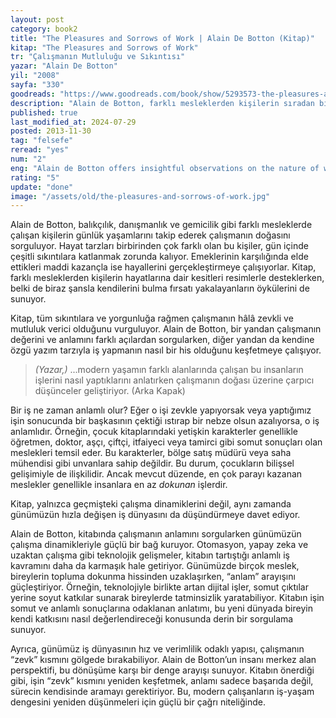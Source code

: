 ```yaml
---
layout: post
category: book2
title: "The Pleasures and Sorrows of Work | Alain De Botton (Kitap)"
kitap: "The Pleasures and Sorrows of Work"
tr: "Çalışmanın Mutluluğu ve Sıkıntısı"
yazar: "Alain De Botton"
yil: "2008"
sayfa: "330"
goodreads: "https://www.goodreads.com/book/show/5293573-the-pleasures-and-sorrows-of-work"
description: "Alain de Botton, farklı mesleklerden kişilerin sıradan bir günlerini takip ederek çalışmanın doğası üzerine gözlemlerini aktarıyor. İnsanların yaptığı işi neden sevdikleri ya da ondan neden nefret ettikleri sorularına yanıt ararken, mesleklerin zevkli ve zorlayıcı yönlerini keşfediyor."
published: true
last_modified_at: 2024-07-29
posted: 2013-11-30
tag: "felsefe"
reread: "yes"
num: "2"
eng: "Alain de Botton offers insightful observations on the nature of work and people’s diverse attitudes towards it. By following individuals from various professions—such as consulting, painting, fishing, and biscuit manufacturing—he explores why they love or hate their jobs and what aspects they find fulfilling or challenging."
rating: "5"
update: "done"
image: "/assets/old/the-pleasures-and-sorrows-of-work.jpg"
---
```


Alain de Botton, balıkçılık, danışmanlık ve gemicilik gibi farklı mesleklerde çalışan kişilerin günlük yaşamlarını takip ederek çalışmanın doğasını sorguluyor. Hayat tarzları birbirinden çok farklı olan bu kişiler, gün içinde çeşitli sıkıntılara katlanmak zorunda kalıyor. Emeklerinin karşılığında elde ettikleri maddi kazançla ise hayallerini gerçekleştirmeye çalışıyorlar. Kitap, farklı mesleklerden kişilerin hayatlarına dair kesitleri resimlerle desteklerken, belki de biraz şansla kendilerini bulma fırsatı yakalayanların öykülerini de sunuyor.

Kitap, tüm sıkıntılara ve yorgunluğa rağmen çalışmanın hâlâ zevkli ve mutluluk verici olduğunu vurguluyor. Alain de Botton, bir yandan çalışmanın değerini ve anlamını farklı açılardan sorgularken, diğer yandan da kendine özgü yazım tarzıyla iş yapmanın nasıl bir his olduğunu keşfetmeye çalışıyor.

> _(Yazar,)_ ...modern yaşamın farklı alanlarında çalışan bu insanların işlerini nasıl yaptıklarını anlatırken çalışmanın doğası üzerine çarpıcı düşünceler geliştiriyor. (Arka Kapak)

Bir iş ne zaman anlamlı olur? Eğer o işi zevkle yapıyorsak veya yaptığımız işin sonucunda bir başkasının çektiği ıstırap bir nebze olsun azalıyorsa, o iş anlamlıdır. Örneğin, çocuk kitaplarındaki yetişkin karakterler genellikle öğretmen, doktor, aşçı, çiftçi, itfaiyeci veya tamirci gibi somut sonuçları olan meslekleri temsil eder. Bu karakterler, bölge satış müdürü veya saha mühendisi gibi unvanlara sahip değildir. Bu durum, çocukların bilişsel gelişimiyle de ilişkilidir. Ancak mevcut düzende, en çok parayı kazanan meslekler genellikle insanlara en az _dokunan_ işlerdir.

Kitap, yalnızca geçmişteki çalışma dinamiklerini değil, aynı zamanda günümüzün hızla değişen iş dünyasını da düşündürmeye davet ediyor.

Alain de Botton, kitabında çalışmanın anlamını sorgularken günümüzün çalışma dinamikleriyle güçlü bir bağ kuruyor. Otomasyon, yapay zeka ve uzaktan çalışma gibi teknolojik gelişmeler, kitabın tartıştığı anlamlı iş kavramını daha da karmaşık hale getiriyor. Günümüzde birçok meslek, bireylerin topluma dokunma hissinden uzaklaşırken, “anlam” arayışını güçleştiriyor. Örneğin, teknolojiyle birlikte artan dijital işler, somut çıktılar yerine soyut katkılar sunarak bireylerde tatminsizlik yaratabiliyor. Kitabın işin somut ve anlamlı sonuçlarına odaklanan anlatımı, bu yeni dünyada bireyin kendi katkısını nasıl değerlendireceği konusunda derin bir sorgulama sunuyor.

Ayrıca, günümüz iş dünyasının hız ve verimlilik odaklı yapısı, çalışmanın “zevk” kısmını gölgede bırakabiliyor. Alain de Botton’un insanı merkez alan perspektifi, bu dönüşüme karşı bir denge arayışı sunuyor. Kitabın önerdiği gibi, işin “zevk” kısmını yeniden keşfetmek, anlamı sadece başarıda değil, sürecin kendisinde aramayı gerektiriyor. Bu, modern çalışanların iş-yaşam dengesini yeniden düşünmeleri için güçlü bir çağrı niteliğinde.

